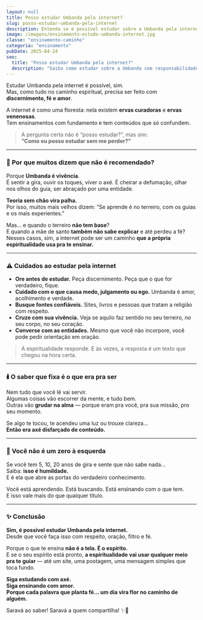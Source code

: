 ```yaml
---
layout: null
title: Posso estudar Umbanda pela internet?
slug: posso-estudar-umbanda-pela-internet
description: Entenda se é possível estudar sobre a Umbanda pela internet, como filtrar os conteúdos com sabedoria e quando a espiritualidade pode usar a tecnologia para te ensinar.
image: /imagens/ensinamento-estudo-umbanda-internet.jpg
classe: "ensinamento-caminho"
categoria: "ensinamento"
pubDate: 2025-04-24
seo:
  title: "Posso estudar Umbanda pela internet?"
  description: "Saiba como estudar sobre a Umbanda com responsabilidade na internet e quais cuidados tomar para aprender com verdade, fé e axé."
---
```


Estudar Umbanda pela internet é possível, sim.  
Mas, como tudo no caminho espiritual, precisa ser feito com **discernimento, fé e amor**.

A internet é como uma floresta: nela existem **ervas curadoras** e **ervas venenosas**.  
Tem ensinamentos com fundamento e tem conteúdos que só confundem.

> A pergunta certa não é “posso estudar?”, mas sim:  
> **“Como eu posso estudar sem me perder?”**

---

### 🌿 Por que muitos dizem que não é recomendado?

Porque **Umbanda é vivência**.  
É sentir a gira, ouvir os toques, viver o axé. É cheirar a defumação, olhar nos olhos do guia, ser abraçado por uma entidade.

**Teoria sem chão vira palha.**  
Por isso, muitos mais velhos dizem: “Se aprende é no terreiro, com os guias e os mais experientes.”

Mas… e quando o terreiro **não tem base**?  
E quando a mãe de santo **também não sabe explicar** e até perdeu a fé?  
Nesses casos, sim, a internet pode ser um caminho **que a própria espiritualidade usa pra te ensinar.**

---

### ⚠️ Cuidados ao estudar pela internet

- **Ore antes de estudar.** Peça discernimento. Peça que o que for verdadeiro, fique.  
- **Cuidado com o que causa medo, julgamento ou ego.** Umbanda é amor, acolhimento e verdade.
- **Busque fontes confiáveis.** Sites, livros e pessoas que tratam a religião com respeito.
- **Cruze com sua vivência.** Veja se aquilo faz sentido no seu terreiro, no seu corpo, no seu coração.
- **Converse com as entidades.** Mesmo que você não incorpore, você pode pedir orientação em oração.

> A espiritualidade responde. E às vezes, a resposta é um texto que chegou na hora certa.

---

### 🕯️ O saber que fixa é o que era pra ser

Nem tudo que você lê vai servir.  
Algumas coisas vão escorrer da mente, e tudo bem.  
Outras vão **grudar na alma** — porque eram pra você, pra sua missão, pro seu momento.

Se algo te tocou, te acendeu uma luz ou trouxe clareza…  
**Então era axé disfarçado de conteúdo.**

---

### 🌺 Você não é um zero à esquerda

Se você tem 5, 10, 20 anos de gira e sente que não sabe nada…  
Saiba: **isso é humildade.**  
E é ela que abre as portas do verdadeiro conhecimento.

Você está aprendendo. Está buscando. Está ensinando com o que tem.  
E isso vale mais do que qualquer título.

---

### ✨ Conclusão

**Sim, é possível estudar Umbanda pela internet.**  
Desde que você faça isso com respeito, oração, filtro e fé.

Porque o que te ensina **não é a tela. É o espírito.**  
E se o seu espírito está pronto, **a espiritualidade vai usar qualquer meio pra te guiar** — até um site, uma postagem, uma mensagem simples que toca fundo.

**Siga estudando com axé.  
Siga ensinando com amor.  
Porque cada palavra que planta fé… um dia vira flor no caminho de alguém.**

Saravá ao saber! Saravá a quem compartilha! ✨🌿
